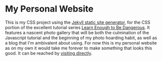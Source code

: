 # My Personal Website

This is my CSS project using the [Jekyll static site generator](https://www.jekyllrb.com), for the CSS portion of the excellent tutorial series [Learn Enough to Be Dangerous](https://www.learnenough.com). It features a nascent photo gallery that will be both the culmination of the Javascript tutorial and the beginning of my photo hoarding habit, as well as a blog that I'm ambivalent about using. For now this is my personal website as on my own it would take me forever to make something that looks this good. It can be reached by [visiting directly](https://www.travisireland.com).
